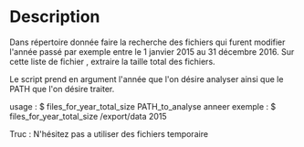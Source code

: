 # Description

Dans répertoire donnée faire la recherche des fichiers qui furent modifier l'année passé par exemple entre le 1 janvier 2015 au 31 décembre 2016.
Sur cette liste de fichier , extraire la taille total des fichiers. 

Le script prend en argument l'année que l'on désire analyser ainsi que le PATH que l'on désire traiter.

usage : 
        $ files\_for\_year\_total\_size PATH\_to\_analyse anneer
exemple : 
        $ files\_for\_year\_total\_size /export/data 2015

Truc  : N'hésitez pas a utiliser des fichiers temporaire 


